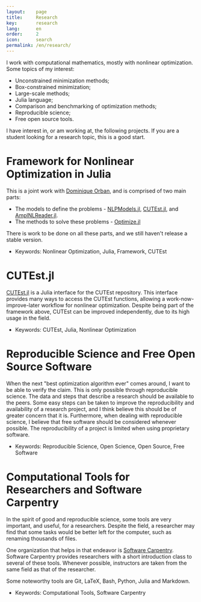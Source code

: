 ```yaml
---
layout:    page
title:     Research
key:       research
lang:      en
order:     2
icon:      search
permalink: /en/research/
---
```

I work with computational mathematics, mostly with nonlinear optimization.
Some topics of my interest:

  - Unconstrained minimization methods;
  - Box-constrained minimization;
  - Large-scale methods;
  - Julia language;
  - Comparison and benchmarking of optimization methods;
  - Reproducible science;
  - Free open source tools.

I have interest in, or am working at, the following projects.
If you are a student looking for a research topic, this is a good start.

# Framework for Nonlinear Optimization in Julia

This is a joint work with [Dominique Orban](https://www.gerad.ca/~orban/),
and is comprised of two main parts:

  - The models to define the problems -
    [NLPModels.jl](https://github.com/JuliaOptimizers/NLPModels.jl),
    [CUTEst.jl](https://github.com/JuliaOptimizers/CUTEst.jl), and
    [AmplNLReader.jl](https://github.com/JuliaOptimizers/AmplNLReader.jl).
  - The methods to solve these problems -
    [Optimize.jl](https://github.com/JuliaOptimizers/Optimize.jl)

There is work to be done on all these parts, and we still haven't release a
stable version.

  - Keywords: Nonlinear Optimization, Julia, Framework, CUTEst

# CUTEst.jl

[CUTEst.jl](https://github.com/optimizers/CUTEst.jl) is a Julia interface for
the CUTEst repository.
This interface provides many ways to access the CUTEst functions, allowing a
work-now-improve-later workflow for nonlinear optimization.
Despite being part of the framework above, CUTEst can be improved independently,
due to its high usage in the field.

 - Keywords: CUTEst, Julia, Nonlinear Optimization

# Reproducible Science and Free Open Source Software

When the next "best optimization algorithm ever" comes around, I want to be able
to verify the claim.
This is only possible through reproducible science.
The data and steps that describe a research should be available to the peers.
Some easy steps can be taken to improve the reproducibility and availability of
a research project, and I think believe this should be of greater concern that
it is.
Furthermore, when dealing with reproducible science, I believe that free
software should be considered whenever possible.
The reproducibility of a project is limited when using proprietary software.

 - Keywords: Reproducible Science, Open Science, Open Source, Free Software

# Computational Tools for Researchers and Software Carpentry

In the spirit of good and reproducible science, some tools are very important,
and useful, for a researchers.
Despite the field, a researcher may find that some tasks would be better left
for the computer, such as renaming thousands of files.

One organization that helps in that endeavor is
[Software Carpentry](http://software-carpentry.org/).
Software Carpentry provides researchers with a short introduction class to
several of these tools. Whenever possible, instructors are taken from the same
field as that of the researcher.

Some noteworthy tools are Git, LaTeX, Bash, Python, Julia and Markdown.

 - Keywords: Computational Tools, Software Carpentry
